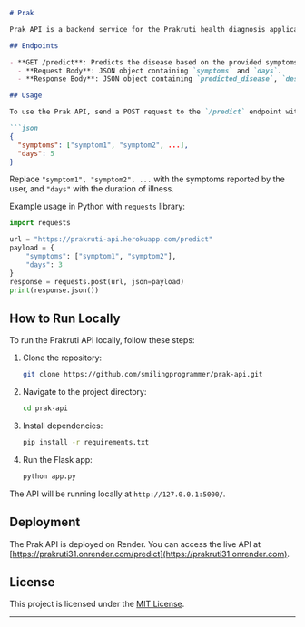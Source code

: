 ```markdown
# Prak

Prak API is a backend service for the Prakruti health diagnosis application. It provides endpoints for symptom prediction and diagnosis based on machine learning models.

## Endpoints

- **GET /predict**: Predicts the disease based on the provided symptoms and duration of illness.
  - **Request Body**: JSON object containing `symptoms` and `days`.
  - **Response Body**: JSON object containing `predicted_disease`, `description`, `precautions`, and `second_prediction`.

## Usage

To use the Prak API, send a POST request to the `/predict` endpoint with the following JSON format:

```json
{
  "symptoms": ["symptom1", "symptom2", ...],
  "days": 5
}
```

Replace `"symptom1", "symptom2", ...` with the symptoms reported by the user, and `"days"` with the duration of illness.

Example usage in Python with `requests` library:

```python
import requests

url = "https://prakruti-api.herokuapp.com/predict"
payload = {
    "symptoms": ["symptom1", "symptom2"],
    "days": 3
}
response = requests.post(url, json=payload)
print(response.json())
```

## How to Run Locally

To run the Prakruti API locally, follow these steps:

1. Clone the repository:

   ```bash
   git clone https://github.com/smilingprogrammer/prak-api.git
   ```

2. Navigate to the project directory:

   ```bash
   cd prak-api
   ```

3. Install dependencies:

   ```bash
   pip install -r requirements.txt
   ```

4. Run the Flask app:

   ```bash
   python app.py
   ```

The API will be running locally at `http://127.0.0.1:5000/`.

## Deployment

The Prak API is deployed on Render. You can access the live API at [https://prakruti31.onrender.com/predict](https://prakruti31.onrender.com).

## License

This project is licensed under the [MIT License](LICENSE).

---
